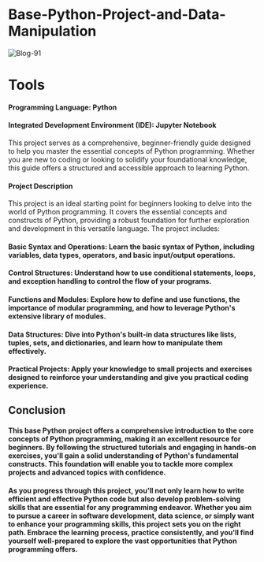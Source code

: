 # Base-Python-Project-and-Data-Manipulation

![Blog-91](https://github.com/Shankarrai2171/Base-Python-Project-and-Data-Manipulation/assets/164284515/f5db59c8-c60e-4cb9-9098-e79c2a24d595)

# Tools
#### Programming Language: Python
#### Integrated Development Environment (IDE): Jupyter Notebook

This project serves as a comprehensive, beginner-friendly guide designed to help you master the essential concepts of Python programming. Whether you are new to coding or looking to solidify your foundational knowledge, this guide offers a structured and accessible approach to learning Python.

#### Project Description

This project is an ideal starting point for beginners looking to delve into the world of Python programming. It covers the essential concepts and constructs of Python, providing a robust foundation for further exploration and development in this versatile language. The project includes:

#### Basic Syntax and Operations: Learn the basic syntax of Python, including variables, data types, operators, and basic input/output operations.

#### Control Structures: Understand how to use conditional statements, loops, and exception handling to control the flow of your programs.

#### Functions and Modules: Explore how to define and use functions, the importance of modular programming, and how to leverage Python's extensive library of modules.

#### Data Structures: Dive into Python's built-in data structures like lists, tuples, sets, and dictionaries, and learn how to manipulate them effectively.

#### Practical Projects: Apply your knowledge to small projects and exercises designed to reinforce your understanding and give you practical coding experience.

## Conclusion

#### This base Python project offers a comprehensive introduction to the core concepts of Python programming, making it an excellent resource for beginners. By following the structured tutorials and engaging in hands-on exercises, you'll gain a solid understanding of Python's fundamental constructs. This foundation will enable you to tackle more complex projects and advanced topics with confidence.

#### As you progress through this project, you’ll not only learn how to write efficient and effective Python code but also develop problem-solving skills that are essential for any programming endeavor. Whether you aim to pursue a career in software development, data science, or simply want to enhance your programming skills, this project sets you on the right path. Embrace the learning process, practice consistently, and you'll find yourself well-prepared to explore the vast opportunities that Python programming offers.
